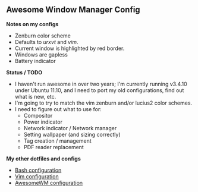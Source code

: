 Awesome Window Manager Config
-----------------------------

**Notes on my configs**

* Zenburn color scheme
* Defaults to _urxvt_ and _vim_. 
* Current window is highlighted by red border.
* Windows are gapless
* Battery indicator

**Status / TODO** 
* I haven't run awesome in over two years;
  I'm currently running v3.4.10 under Ubuntu 11.10, and I need to port my 
  old configurations, find out what is new, etc. 
* I'm going to try to match the vim zenburn and/or lucius2 color schemes. 
* I need to figure out what to use for:
	* Compositor 
	* Power indicator 
	* Network indicator / Network manager 
	* Setting wallpaper (and sizing correctly) 
	* Tag creation / management 
	* PDF reader replacement 

**My other dotfiles and configs** 

* [Bash configuration](https://github.com/echelon/dotfiles-bash)
* [Vim configuration](https://github.com/echelon/dotfiles-vim)
* [AwesomeWM configuration](https://github.com/echelon/dotfiles-awesome)

